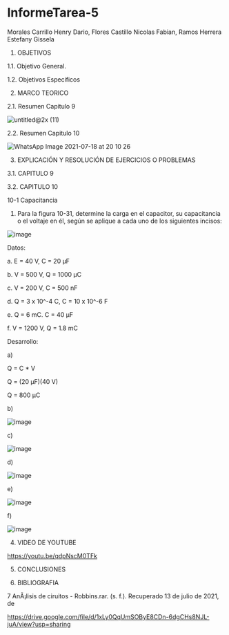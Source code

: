 # InformeTarea-5

Morales Carrillo Henry Dario, Flores Castillo Nicolas Fabian, Ramos Herrera Estefany Gissela

1. OBJETIVOS

1.1. Objetivo General.



1.2. Objetivos Especificos



2. MARCO TEORICO

2.1. Resumen Capitulo 9

![untitled@2x (11)](https://user-images.githubusercontent.com/85144847/126400229-b9bf434a-7539-4847-83aa-8a31a7db3fea.png)

2.2. Resumen Capitulo 10

![WhatsApp Image 2021-07-18 at 20 10 26](https://user-images.githubusercontent.com/85144847/126400180-60f16444-9ac2-4244-86a9-cdee2f6e1ee1.jpeg)

3. EXPLICACIÓN Y RESOLUCIÓN DE EJERCICIOS O PROBLEMAS

3.1. CAPITULO 9



3.2. CAPITULO 10

10-1 Capacitancia

1. Para la figura 10-31, determine la carga en el capacitor, su capacitancia o el voltaje en él, según se aplique a cada uno de los siguientes incisos:

![image](https://user-images.githubusercontent.com/85144847/126401351-7cf3859c-9ea9-48a9-b507-a3f547f2ab48.png)

Datos:

a. E = 40 V, C = 20 µF      
 
b. V = 500 V, Q = 1000 µC       

c. V = 200 V, C = 500 nF 

d. Q = 3 x 10^-4 C, C = 10 x 10^-6 F

e. Q = 6 mC. C = 40 µF

f. V = 1200 V, Q = 1.8 mC

Desarrollo:

a) 

Q = C * V

Q = (20 µF)(40 V)

Q = 800 μC

b)

![image](https://user-images.githubusercontent.com/85144847/126407904-cbce02ba-d9b9-4b8d-aad7-ef3287ddc5f0.png)

c)

![image](https://user-images.githubusercontent.com/85144847/126407916-6cec4e32-3cc0-499b-8551-6c0e93f2058d.png)

d) 

![image](https://user-images.githubusercontent.com/85144847/126407931-bbda9765-67bd-4abb-ac22-203fd86a8203.png)

e) 

![image](https://user-images.githubusercontent.com/85144847/126407962-45fd7e57-e6e0-4c67-bb48-42521d6886fd.png)

f)

![image](https://user-images.githubusercontent.com/85144847/126408002-3f28f55b-ce2f-43f4-9941-1988a5eb44c3.png)


4. VIDEO DE YOUTUBE

https://youtu.be/qdpNscM0TFk

5. CONCLUSIONES


6. BIBLIOGRAFIA

7 AnÃ¡lisis de ciruitos - Robbins.rar. (s. f.). Recuperado 13 de julio de 2021, de

https://drive.google.com/file/d/1xLy0QqUmSOByE8CDn-6dgCHs8NJL-juA/view?usp=sharing
